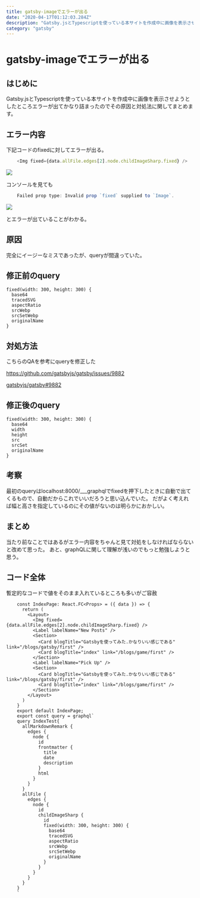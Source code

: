 ```yaml
---
title: gatsby-imageでエラーが出る
date: "2020-04-17T01:12:03.284Z"
description: "Gatsby.jsとTypescriptを使っている本サイトを作成中に画像を表示させようとしたところエラーが出てかなり詰まったのでその原因と対処法に関してまとめます。"
category: "gatsby"
---
```


# gatsby-imageでエラーが出る

## はじめに

Gatsby.jsとTypescriptを使っている本サイトを作成中に画像を表示させようとしたところエラーが出てかなり詰まったのでその原因と対処法に関してまとめます。

## エラー内容

下記コードのfixedに対してエラーが出る。
```js
    <Img fixed={data.allFile.edges[2].node.childImageSharp.fixed} />
```
![](https://paper-attachments.dropbox.com/s_C296D179F85A37FEC685BD7D73AF5249529D29FE72BC36371E5EFC4AB3FDF8D2_1587085325819_image.png)


コンソールを見ても
```js
    Failed prop type: Invalid prop `fixed` supplied to `Image`.
```
![](https://paper-attachments.dropbox.com/s_C296D179F85A37FEC685BD7D73AF5249529D29FE72BC36371E5EFC4AB3FDF8D2_1587085724620_image.png)


とエラーが出ていることがわかる。


## 原因

完全にイージーなミスであったが、queryが間違っていた。

## 修正前のquery
```tsx
fixed(width: 300, height: 300) {
  base64
  tracedSVG
  aspectRatio
  srcWebp
  srcSetWebp
  originalName
}
```

## 対処方法

こちらのQAを参考にqueryを修正した

https://github.com/gatsbyjs/gatsby/issues/9882


[gatsbyjs/gatsby#9882](https://github.com/gatsbyjs/gatsby/issues/9882)


## 修正後のquery
```tsx
fixed(width: 300, height: 300) {
  base64
  width
  height
  src
  srcSet
  originalName
}
```
## 考察

最初のqueryはlocalhost:8000/___graphqlでfixedを押下したときに自動で出てくるもので、自動だからこれでいいだろうと思い込んでいた。
だがよく考えれば幅と高さを指定しているのにその値がないのは明らかにおかしい。


## まとめ

当たり前なことではあるがエラー内容をちゃんと見て対処をしなければならないと改めて思った。
あと、graphQLに関して理解が浅いのでもっと勉強しようと思う。


## コード全体

暫定的なコードで値をそのまま入れているところも多いがご容赦

```tsx
    const IndexPage: React.FC<Props> = ({ data }) => {
      return (
        <Layout>
          <Img fixed={data.allFile.edges[2].node.childImageSharp.fixed} />
          <Label labelName="New Posts" />
          <Section>
            <Card blogTitle="Gatsbyを使ってみた.かなりいい感じである" link="/blogs/gatsby/first" />
            <Card blogTitle="index" link="/blogs/game/first" />
          </Section>
          <Label labelName="Pick Up" />
          <Section>
            <Card blogTitle="Gatsbyを使ってみた.かなりいい感じである" link="/blogs/gatsby/first" />
            <Card blogTitle="index" link="/blogs/game/first" />
          </Section>
        </Layout>
      )
    }
    export default IndexPage;
    export const query = graphql`
    query IndexTest{
      allMarkdownRemark {
        edges {
          node {
            id
            frontmatter {
              title
              date
              description
            }
            html
          }
        }
      }
      allFile {
        edges {
          node {
            id
            childImageSharp {
              id
              fixed(width: 300, height: 300) {
                base64
                tracedSVG
                aspectRatio
                srcWebp
                srcSetWebp
                originalName
              }
            }
          }
        }
      }
    }
    `
```

